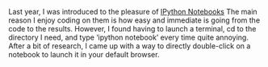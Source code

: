 Last year, I was introduced to the pleasure of [IPython Notebooks](http://http://jupyter.org/)  The main reason I enjoy coding on them is how easy and immediate is going from the code to the results. However, I found having to launch a terminal, cd to the directory I need, and type ‘ipython notebook’ every time quite annoying. After a bit of research, I came up with a way to directly double-click on a notebook to launch it in your default browser.

